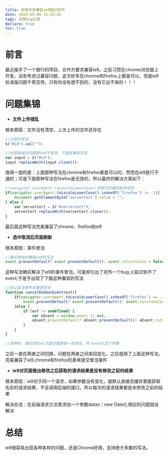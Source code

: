 ```yaml
---
title: 前端开发兼容ie9趟过的坑
date: 2019-05-09 15:29:45
tags: 日常bug记录
declare: true
toc: true
---
```

# 前言
最近接手了一个银行的项目，合作方要求兼容ie9。之前习惯在chrome浏览器上开发，没有考虑过兼容问题，这次好多在chrome和firefox上都是可以，但是ie9标准版问题千奇百怪，只有你没有想不到的，没有它出不来的！！！

<!--more-->
# 问题集锦
- **文件上传错乱**

根本原因：文件没有清空，上次上传的文件还存在
```js
//之前的写法
$("#id").val("");

//出现错误的问题是ie9不支持，下面是兼容写法
var input = $("#id");
input.replaceWith(input.clone());
```
值得一提的是：上面那种写法在chrome和firefox都是可以的，然而在ie9是行不通的；可是下面那种写法在firefox是无效的，所以最终的解决方案如下：
```js
//navigator.userAgent.toLocaleLowerCase()获取浏览器的版本信息
if(navigator.userAgent.toLocaleLowerCase().indexOf('firefox') != -1){
	document.getElementById('serverCert').value = "";
} else {
	var serverCert = $("#serverCert");
	serverCert.replaceWith(serverCert.clone());		
}
```
最后面这种写法完美兼容了chrome、firefox和ie9


- **选中取消后页面刷新**

根本原因：事件冒泡
```js
//最初添加的兼容ie9的写法
event.preventDefault? event.preventDefault(): event.returnValue = false;
```
这种写法确实解决了ie9的事件冒泡，可是却引出了另外一个bug,火狐识别不了event,于是乎出现了下面这种兼容的写法
```js
//防止冒泡事件的兼容写法
function cancelBubbonEvent(evt){
	if(navigator.userAgent.toLocaleLowerCase().indexOf('firefox') == -1){
		event.preventDefault? event.preventDefault(): event.returnValue = false;
	}else {
		if (evt != undefined) {
			var oEvent = window.event || evt;
			oEvent.preventDefault? oEvent.preventDefault(): oEvent.returnValue = false;
		}
	}
}

//调用时，相应的html页面也需要做一些改变，传入event这个参数
```
之前一直在两者之间切换，问题在两者之间来回变化，之后就用了上面这种写法，完美兼容了ie9,chrome和firefox的表单提交冒泡事件

- **ie9对页面做出修改之后获取的请求结果是没有修改之前的结果**
 
根本原因：ie9对于同一个请求，如果参数没有变化，就默认直接去缓存里面获取先前的请求结果，不会调用后端的接口，所以每次的请求结果都是未修改之前的结果

解决办法：在前端请求方法里添加一个参数datax：new Date(),相应的问题就会解决

# 总结
ie9很容易出现各种各样的问题，还是Chrome好用，支持绝大多数的写法。